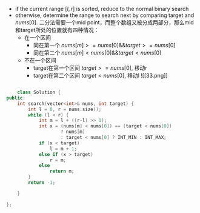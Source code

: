 - if the current range $[l, r]$ is sorted, reduce to the normal binary search
- otherwise, determine the range to search next by comparing target and $nums[0]$. 二分法需要一个mid point，而整个数组又被分成两部分，那么mid和target所处的位置就有四种情况：
	- 在一个区间
		- 同在第一个 $nums[m]>=nums[0] \&\& target>=nums[0]$
		- 同在第二个 $nums[m]<nums[0] \&\& target<nums[0]$
	- 不在一个区间
		- target在第一个区间 $target>=nums[0]$, 移动r
		- target在第二个区间 $target<nums[0]$, 移动l
![[33.png]]

```cpp

	class Solution {
public:
    int search(vector<int>& nums, int target) {
        int l = 0, r = nums.size();
        while (l < r) {
            int m = l + ((r-l) >> 1);
            int x = (nums[m] < nums[0]) == (target < nums[0]) 
                    ? nums[m]
                    : target < nums[0] ? INT_MIN : INT_MAX;
            if (x < target)
                l = m + 1;
            else if (x > target)
                r = m;
            else
                return m; 
        }
        return -1;

    }

};
```
